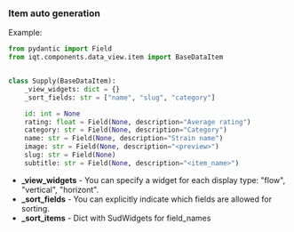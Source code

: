 


### Item auto generation
Example:
```python
from pydantic import Field
from iqt.components.data_view.item import BaseDataItem


class Supply(BaseDataItem):
    _view_widgets: dict = {}
    _sort_fields: str = ["name", "slug", "category"]

    id: int = None
    rating: float = Field(None, description="Average rating")
    category: str = Field(None, description="Category")
    name: str = Field(None, description="Strain name")
    image: str = Field(None, description="<preview>")
    slug: str = Field(None)
    subtitle: str = Field(None, description="<item_name>")
```
- <b>_view_widgets</b> - You can specify a widget for each display type: "flow", "vertical", "horizont".
- <b>_sort_fields</b> - You can explicitly indicate which fields are allowed for sorting.
- <b>_sort_items</b> - Dict with SudWidgets for field_names
